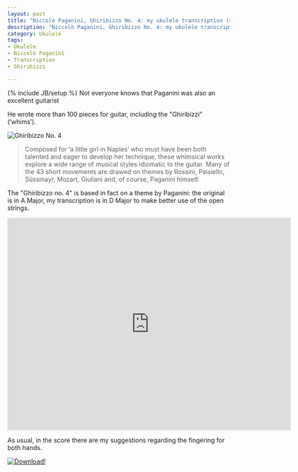 ```yaml
---
layout: post
title: "Niccolò Paganini, Ghiribizzo No. 4: my ukulele transcription (video and tabs)"
description: "Niccolò Paganini, Ghiribizzo No. 4: my ukulele transcription (video and tabs)"
category: Ukulele
tags: 
- Ukulele
- Niccolò Paganini
- Transcription
- Ghiribizzi

---
```

{% include JB/setup %}
Not everyone knows that Paganini was also an excellent guitarist

He wrote more than 100 pieces for guitar, including the "Ghiribizzi" (‘whims’). 

![Ghiribizzo No. 4](http://oldsite.andreafortuna.org/images/Ghiribizzo4.png)
<!-- more -->

>Composed for ‘a little girl in Naples’ who must have been both talented and eager to develop her technique, these whimsical works explore a wide range of musical styles idiomatic to the guitar. 
Many of the 43 short movements are drawed on themes by Rossini, Paisiello, Süssmayr, Mozart, Giuliani and, of course, Paganini himself. 


The "Ghiribizzo no. 4" is based in fact on a theme by Paganini: the original is in A Major, my transcription is in D Major to make better use of the open strings.

<iframe width="640" height="480" src="https://www.youtube.com/embed/ijAJ7qk6TmQ" frameborder="0" allowfullscreen></iframe>
<br/>

As usual, in the score there are my suggestions regarding the fingering for both hands.

[![Download!](http://oldsite.andreafortuna.org/images/Download-PDF-Button.png)](http://oldsite.andreafortuna.org/files/Paganini-Ghiribizzo4.pdf)